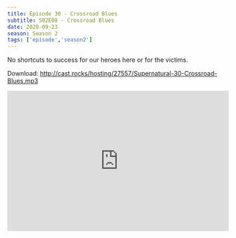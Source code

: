 ```yaml
---
title: Episode 30 - Crossroad Blues
subtitle: S02E08 - Crossroad Blues
date: 2020-09-23
season: Season 2
tags: ['episode','season2']
---
```


No shortcuts to success for our heroes here or for the victims. 

Download: <a href="http://cast.rocks/hosting/27557/Supernatural-30-Crossroad-Blues.mp3" Alt="Supernatural Episode 30 - Crossroad Blues">http://cast.rocks/hosting/27557/Supernatural-30-Crossroad-Blues.mp3</a>

<iframe src="https://cast.rocks/player/27557/Supernatural-30-Crossroad-Blues.mp3?episodeTitle=Episode%2030%20-%20Crossroads%20Blues&podcastTitle=Couple%20of%20Idjits&episodeDate=September%2023rd%2C%202020&imageURL=https%3A%2F%2Fcast.rocks%2Fhosting%2F27557%2Ffeeds%2FCAURZ.jpg" style="border: none; min-height: 265px; max-height: 320px; max-width: 558px; min-width: 270px; width: 100%; height: 100%;" scrollbars="no"></iframe>
